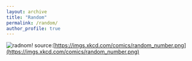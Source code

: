 ```yaml
---
layout: archive
title: "Random"
permalink: /random/
author_profile: true
---
```



![radnom!](https://imgs.xkcd.com/comics/random_number.png)
source:[https://imgs.xkcd.com/comics/random_number.png](https://imgs.xkcd.com/comics/random_number.png)
